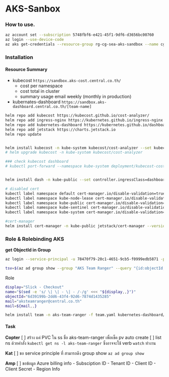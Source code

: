 # AKS-Sanbox

### How to use.
```bash
az account set --subscription 5748fbf6-e421-45f1-9df6-d3656bc00760
az login --use-device-code
az aks get-credentials --resource-group rg-cg-sea-aks-sandbox --name cg-aks-sandbox
```


### Installation

#### Resource Summary
- kubecost `https://sandbox.aks-cost.central.co.th/`
  - cost per namespace
  - cost total in cluster
  - summary usage email weekly (monthly in production)
- kubernates-dashboard `https://sandbox.aks-dashboard.central.co.th/[team-name]`


```bash
helm repo add kubecost https://kubecost.github.io/cost-analyzer/
helm repo add ingress-nginx https://kubernetes.github.io/ingress-nginx
helm repo add kubernetes-dashboard https://kubernetes.github.io/dashboard/
helm repo add jetstack https://charts.jetstack.io
helm repo update  


helm install kubecost -n kube-system kubecost/cost-analyzer --set kubecostToken="aW5mby5kdmdhbWVyQGdtYWlsLmNvbQ==xm343yadf98"
# helm upgrade kubecost -n kube-system kubecost/cost-analyzer

### check kubecost dashboard 
# kubectl port-forward --namespace kube-system deployment/kubecost-cost-analyzer 9090


helm install dash -n kube-public --set controller.ingressClass=dashboard ingress-nginx/ingress-nginx

# disabled cert
kubectl label namespace default cert-manager.io/disable-validation=true
kubectl label namespace kube-node-lease cert-manager.io/disable-validation=true
kubectl label namespace kube-public cert-manager.io/disable-validation=true
kubectl label namespace kube-sentinel cert-manager.io/disable-validation=true
kubectl label namespace kube-system cert-manager.io/disable-validation=true

#cert-manager
helm install cert-manager -n kube-public jetstack/cert-manager --version v0.13.0

```



### Role & Rolebinding AKS

**get ObjectId in Group**
```bash
az login --service-principal -u 78470f79-20c1-4651-9cb5-f0999edb5871 -p tq6r8W-FaZ6_j.TaF-aOWLq4u_O03t~Cq0 -t 817e531d-191b-4cf5-8812-f0061d89b53d

tsv=$(az ad group show --group "AKS Team Ranger" --query "{id:objectId,name:mailNickname,mail:mail}" -o tsv)
```

Role 
```bash
display="Slick - Checkout"
name="$(sed -e 's/ \| \| - \| - /-/g' <<< "${display,,}")"
objectId="6d39199b-2dd6-43f4-92d6-7874d1435285"
mail="aksteamranger@central.co.th"
mail=${mail,,}

helm install team -n aks-team-ranger -f team.yaml kubernetes-dashboard/kubernetes-dashboard
```


#### Task

**Copter**
[ ] สร้าง แค่ PVC ใน ss ชื่อ aks-team-ranger เพื่อเช็ค pv auto create
[ ] list ns ด้วยคำสั่ง `kubectl get ns -l aks-team-ranger` ซึ่งอาจจะใช้ verb `watch` ทำงาน

**Kat**
[ ] ขอ service principle ที่ สามารถดึง group show `az ad group show`

**Amp**
[ ] ขอข้อมูล Azure billing info
    - Subsciption ID
    - Tenant ID
    - Client ID
    - Client Secret
    - Region Info